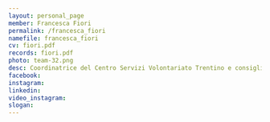 ```yaml
---
layout: personal_page
member: Francesca Fiori
permalink: /francesca_fiori
namefile: francesca_fiori
cv: fiori.pdf
records: fiori.pdf
photo: team-32.png
desc: Coordinatrice del Centro Servizi Volontariato Trentino e consigliera comunale dal 2020, si impegna per una comunità inclusiva, dove nessuno viene lasciato indietro. Crede nel valore delle relazioni autentiche come motore di progresso e benessere.
facebook: 
instagram: 
linkedin: 
video_instagram: 
slogan: 
---
```

